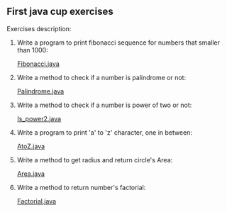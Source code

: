 ## First java cup exercises
Exercises description:

1. Write a program to print fibonacci sequence for numbers that smaller than 1000:
	
	[Fibonacci.java](Fibonacci.java)

2. Write a method to check if a number is palindrome or not:

	[Palindrome.java](Palindrome.java)

3. Write a method to check if a number is power of two or not:

	[Is_power2.java](Is_power2.java)

4. Write a program to print 'a' to 'z' character, one in between:

	[AtoZ.java](AtoZ.java)

5. Write a method to get radius and return circle's Area:

	[Area.java](Area.java)

6. Write a method to return number's factorial:

	[Factorial.java](Facrorial.java)
